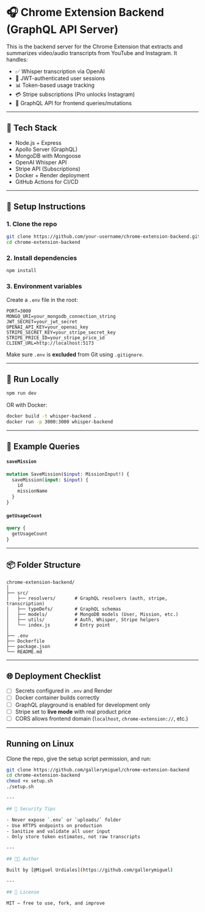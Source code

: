 # 🎧 Chrome Extension Backend (GraphQL API Server)

This is the backend server for the Chrome Extension that extracts and summarizes video/audio transcripts from YouTube and Instagram. It handles:

- ✅ Whisper transcription via OpenAI
- 🔐 JWT-authenticated user sessions
- 📊 Token-based usage tracking
- 💳 Stripe subscriptions (Pro unlocks Instagram)
- 🧠 GraphQL API for frontend queries/mutations

---

## 🧪 Tech Stack

- Node.js + Express
- Apollo Server (GraphQL)
- MongoDB with Mongoose
- OpenAI Whisper API
- Stripe API (Subscriptions)
- Docker + Render deployment
- GitHub Actions for CI/CD

---

## 🔧 Setup Instructions

### 1. Clone the repo

```bash
git clone https://github.com/your-username/chrome-extension-backend.git
cd chrome-extension-backend
```

### 2. Install dependencies

```bash
npm install
```

### 3. Environment variables

Create a `.env` file in the root:

```env
PORT=3000
MONGO_URI=your_mongodb_connection_string
JWT_SECRET=your_jwt_secret
OPENAI_API_KEY=your_openai_key
STRIPE_SECRET_KEY=your_stripe_secret_key
STRIPE_PRICE_ID=your_stripe_price_id
CLIENT_URL=http://localhost:5173
```

Make sure `.env` is **excluded** from Git using `.gitignore`.

---

## 🧪 Run Locally

```bash
npm run dev
```

OR with Docker:

```bash
docker build -t whisper-backend .
docker run -p 3000:3000 whisper-backend
```

---

## 🧪 Example Queries

#### `saveMission`

```graphql
mutation SaveMission($input: MissionInput!) {
  saveMission(input: $input) {
    id
    missionName
  }
}
```

#### `getUsageCount`

```graphql
query {
  getUsageCount
}
```

---

## 📦 Folder Structure

```
chrome-extension-backend/
│
├── src/
│   ├── resolvers/       # GraphQL resolvers (auth, stripe, transcription)
│   ├── typeDefs/        # GraphQL schemas
│   ├── models/          # MongoDB models (User, Mission, etc.)
│   ├── utils/           # Auth, Whisper, Stripe helpers
│   └── index.js         # Entry point
│
├── .env
├── Dockerfile
├── package.json
└── README.md
```

---

## 🌐 Deployment Checklist

- [ ] Secrets configured in `.env` and Render
- [ ] Docker container builds correctly
- [ ] GraphQL playground is enabled for development only
- [ ] Stripe set to **live mode** with real product price
- [ ] CORS allows frontend domain (`localhost`, `chrome-extension://`, etc.)

---

## Running on Linux

Clone the repo, give the setup script permission, and run:

```bash
git clone https://github.com/gallerymiguel/chrome-extension-backend
cd chrome-extension-backend
chmod +x setup.sh
./setup.sh

---

## 🔐 Security Tips

- Never expose `.env` or `uploads/` folder
- Use HTTPS endpoints on production
- Sanitize and validate all user input
- Only store token estimates, not raw transcripts

---

## 👨‍💻 Author

Built by [@Miguel Urdiales](https://github.com/gallerymiguel)

---

## 🧼 License

MIT — free to use, fork, and improve
